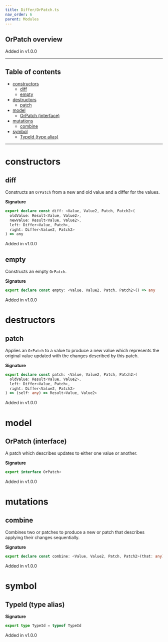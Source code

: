 ```yaml
---
title: Differ/OrPatch.ts
nav_order: 6
parent: Modules
---
```


## OrPatch overview

Added in v1.0.0

---

<h2 class="text-delta">Table of contents</h2>

- [constructors](#constructors)
  - [diff](#diff)
  - [empty](#empty)
- [destructors](#destructors)
  - [patch](#patch)
- [model](#model)
  - [OrPatch (interface)](#orpatch-interface)
- [mutations](#mutations)
  - [combine](#combine)
- [symbol](#symbol)
  - [TypeId (type alias)](#typeid-type-alias)

---

# constructors

## diff

Constructs an `OrPatch` from a new and old value and a differ for the
values.

**Signature**

```ts
export declare const diff: <Value, Value2, Patch, Patch2>(
  oldValue: Result<Value, Value2>,
  newValue: Result<Value, Value2>,
  left: Differ<Value, Patch>,
  right: Differ<Value2, Patch2>
) => any
```

Added in v1.0.0

## empty

Constructs an empty `OrPatch`.

**Signature**

```ts
export declare const empty: <Value, Value2, Patch, Patch2>() => any
```

Added in v1.0.0

# destructors

## patch

Applies an `OrPatch` to a value to produce a new value which represents
the original value updated with the changes described by this patch.

**Signature**

```ts
export declare const patch: <Value, Value2, Patch, Patch2>(
  oldValue: Result<Value, Value2>,
  left: Differ<Value, Patch>,
  right: Differ<Value2, Patch2>
) => (self: any) => Result<Value, Value2>
```

Added in v1.0.0

# model

## OrPatch (interface)

A patch which describes updates to either one value or another.

**Signature**

```ts
export interface OrPatch<
```

Added in v1.0.0

# mutations

## combine

Combines two or patches to produce a new or patch that describes applying
their changes sequentially.

**Signature**

```ts
export declare const combine: <Value, Value2, Patch, Patch2>(that: any) => (self: any) => any
```

Added in v1.0.0

# symbol

## TypeId (type alias)

**Signature**

```ts
export type TypeId = typeof TypeId
```

Added in v1.0.0

